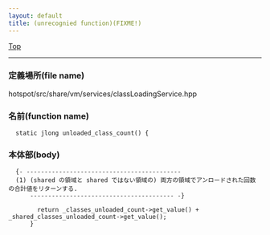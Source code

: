 ```yaml
---
layout: default
title: (unrecognied function)(FIXME!)
---
```

[Top](../index.html)

--- 
### 定義場所(file name)
hotspot/src/share/vm/services/classLoadingService.hpp

### 名前(function name)
```
  static jlong unloaded_class_count() {
```

### 本体部(body)
```
  {- -------------------------------------------
  (1) (shared の領域と shared ではない領域の) 両方の領域でアンロードされた回数の合計値をリターンする.
      ---------------------------------------- -}

	    return _classes_unloaded_count->get_value() + _shared_classes_unloaded_count->get_value();
	  }
	
```


